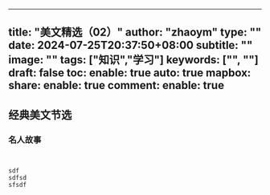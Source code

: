 
---
title: "美文精选（02）"
author: "zhaoym"
type: ""
date: 2024-07-25T20:37:50+08:00
subtitle: ""
image: ""
tags: ["知识","学习"]
keywords: ["", ""]
draft: false
toc:
enable: true
auto: true
mapbox:
share:
enable: true
comment:
enable: true
---


## 经典美文节选 

### 名人故事

```agsl


sdf
sdfsd
sfsdf

```

